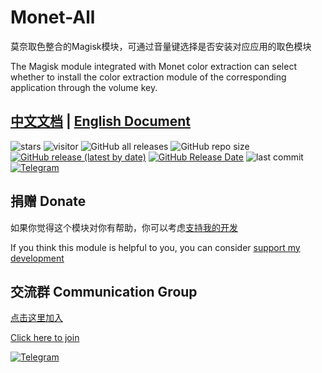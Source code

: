 # Monet-All

莫奈取色整合的Magisk模块，可通过音量键选择是否安装对应应用的取色模块

The Magisk module integrated with Monet color extraction can select whether to install the color extraction module of the corresponding application through the volume key.

## [中文文档](https://monet.jerryz.com.cn/) | [English Document](https://monet.jerryz.com.cn/en)

![stars](https://img.shields.io/github/stars/YangguangZhou/Monet-All?style=flat)
![visitor](https://visitor-badge.laobi.icu/badge?page_id=Monet-All)
![GitHub all releases](https://img.shields.io/github/downloads/YangguangZhou/Monet-All/total)
![GitHub repo size](https://img.shields.io/github/repo-size/YangguangZhou/Monet-All)
[![GitHub release (latest by date)](https://img.shields.io/github/v/release/YangguangZhou/Monet-All)](https://github.com/YangguangZhou/Monet-All/releases)
[![GitHub Release Date](https://img.shields.io/github/release-date/YangguangZhou/Monet-All)](https://github.com/YangguangZhou/Monet-All/releases)
![last commit](https://img.shields.io/github/last-commit/YangguangZhou/Monet-All?style=flat)
[![Telegram](https://img.shields.io/badge/dynamic/json?&label=Monet_All&logo=telegram&query=%24.data.totalSubs&url=https%3A%2F%2Fapi.spencerwoo.com%2Fsubstats%2F%3Fsource%3Dtelegram%26queryKey%3Dmonet_all)](https://monet.jerryz.com.cn/group)

## 捐赠 Donate

如果你觉得这个模块对你有帮助，你可以考虑[支持我的开发](https://pay.jerryz.com.cn/)

If you think this module is helpful to you, you can consider [support my development](https://pay.jerryz.com.cn/)

## 交流群 Communication Group

[点击这里加入](https://monet.jerryz.com.cn/group)

[Click here to join](https://monet.jerryz.com.cn/group)

[![Telegram](https://img.shields.io/badge/Telegram-Monet__All-informational?logo=telegram)](https://monet.jerryz.com.cn/group)
